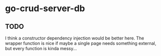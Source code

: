 # go-crud-server-db

## TODO
I think a constructor dependency injection would be better here. The wrapper function is nice if maybe a single page needs something external, but every function is kinda messy...
